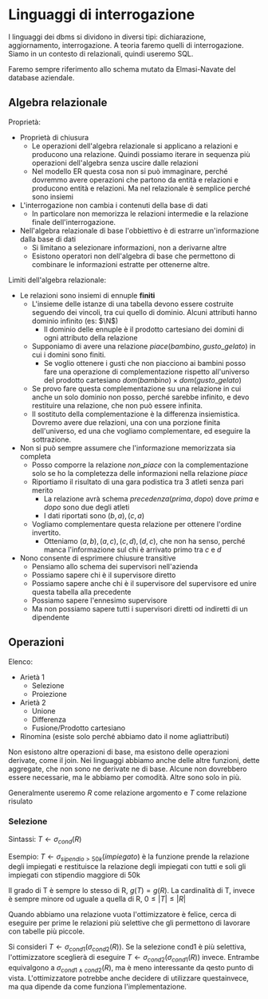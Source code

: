# Linguaggi di interrogazione

I linguaggi dei dbms si dividono in diversi tipi: dichiarazione, aggiornamento, interrogazione. A teoria faremo quelli di interrogazione.
Siamo in un contesto di relazionali, quindi useremo SQL.

Faremo sempre riferimento allo schema mutato da Elmasi-Navate del database aziendale.

## Algebra relazionale

Proprietà:
* Proprietà di chiusura
  * Le operazioni dell'algebra relazionale si applicano a relazioni e producono una relazione. Quindi possiamo iterare in sequenza più operazioni dell'algebra senza uscire dalle relazioni
  * Nel modello ER questa cosa non si può immaginare, perché dovremmo avere operazioni che partono da entità e relazioni e producono entità e relazioni. Ma nel relazionale è semplice perché sono insiemi
* L'interrogazione non cambia i contenuti della base di dati
  * In particolare non memorizza le relazioni intermedie e la relazione finale dell'interrogazione.
* Nell'algebra relazionale di base l'obbiettivo è di estrarre un'informazione dalla base di dati
  * Si limitano a selezionare informazioni, non a derivarne altre
  * Esistono operatori non dell'algebra di base che permettono di combinare le informazioni estratte per ottenerne altre.

Limiti dell'algebra relazionale:
* Le relazioni sono insiemi di ennuple **finiti**
  * L'insieme delle istanze di una tabella devono essere costruite seguendo dei vincoli, tra cui quello di dominio. Alcuni attributi hanno dominio infinito (es: $\N$)
    * Il dominio delle ennuple è il prodotto cartesiano dei domini di ogni attributo della relazione
  * Supponiamo di avere una relazione $piace(bambino, gusto\_gelato)$ in cui i domini sono finiti.
    * Se voglio ottenere i gusti che non piacciono ai bambini posso fare una operazione di complementazione rispetto all'universo del prodotto cartesiano $dom(bambino)\times dom(gusto\_gelato)$
  * Se provo fare questa complementazione su una relazione in cui anche un solo dominio non posso, perché sarebbe infinito, e devo restituire una relazione, che non può essere infinita.
  * Il sostituto della complementazione è la differenza insiemistica. Dovremo avere due relazioni, una con una porzione finita dell'universo, ed una che vogliamo complementare, ed eseguire la sottrazione.
* Non si può sempre assumere che l'informazione memorizzata sia completa
  * Posso comporre la relazione $non\_piace$ con la complementazione solo se ho la completezza delle informazioni nella relazione $piace$
  * Riportiamo il risultato di una gara podistica tra 3 atleti senza pari merito
    * La relazione avrà schema $precedenza(prima, dopo)$ dove $prima$ e $dopo$ sono due degli atleti
    * I dati riportati sono $(b,a),(c,a)$
  * Vogliamo complementare questa relazione per ottenere l'ordine invertito.
    * Otteniamo $(a,b),(a,c),(c,d),(d,c)$, che non ha senso, perché manca l'informazione sul chi è arrivato primo tra $c$ e $d$
* Nono consente di esprimere chiusure transitive
  * Pensiamo allo schema dei supervisori nell'azienda
  * Possiamo sapere chi è il supervisore diretto
  * Possiamo sapere anche chi è il supervisore del supervisore ed unire questa tabella alla precedente
  * Possiamo sapere l'ennesimo supervisore
  * Ma non possiamo sapere tutti i supervisori diretti od indiretti di un dipendente

## Operazioni

Elenco:
* Arietà 1
  * Selezione
  * Proiezione
* Arietà 2
  * Unione
  * Differenza
  * Fusione/Prodotto cartesiano
* Rinomina (esiste solo perché abbiamo dato il nome agliattributi)

Non esistono altre operazioni di base, ma esistono delle operazioni derivate, come il join.
Nei linguaggi abbiamo anche delle altre funzioni, dette aggregate, che non sono ne derivate ne di base. Alcune non dovrebbero essere necessarie, ma le abbiamo per comodità. Altre sono solo in più.

Generalmente useremo $R$ come relazione argomento e $T$ come relazione risulato

### Selezione

Sintassi: $T\leftarrow\sigma_{cond}(R)$

Esempio: $T\leftarrow\sigma_{sipendio>50k}(impiegato)$ è la funzione prende la relazione degli impiegati e restituisce la relazione degli impiegati con tutti e soli gli impiegati con stipendio maggiore di 50k

Il grado di T è sempre lo stesso di R, $g(T)=g(R)$. La cardinalità di T, invece è sempre minore od uguale a quella di R, $0\leq|T|\leq|R|$

Quando abbiamo una relazione vuota l'ottimizzatore è felice, cerca di eseguire per prime le relazioni più selettive che gli permettono di lavorare con tabelle più piccole.

Si consideri $T\leftarrow\sigma_{cond1}(\sigma_{cond2}(R))$. Se la selezione cond1 è più selettiva, l'ottimizzatore sceglierà di eseguire $T\leftarrow\sigma_{cond2}(\sigma_{cond1}(R))$ invece.
Entrambe equivalgono a $\sigma_{cond1\land cond2}(R)$, ma è meno interessante da qesto punto di vista. L'ottimizzatore potrebbe anche decidere di utilizzare questainvece, ma qua dipende da come funziona l'implementazione.